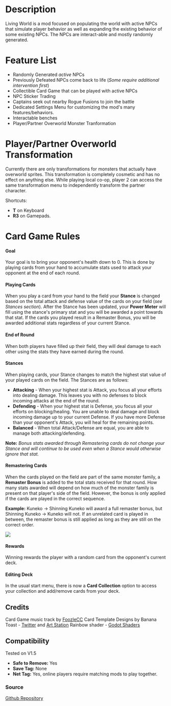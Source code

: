 # Description
Living World is a mod focused on populating the world with active NPCs that simulate player behavior as well as expanding the existing behavior of some existing NPCs. The NPCs are interact-able and mostly randomly generated. 

# Feature List
* Randomly Generated _active_ NPCs
* Previously Defeated NPCs come back to life (_Some require additional intervention first_)
* Collectible Card Game that can be played with active NPCs
* NPC Sticker Trading
* Captains seek out nearby Rogue Fusions to join the battle
* Dedicated Settings Menu for customizing the mod's many features/behaviors.
* Interactable benches
* Player/Partner Overworld Monster Tranformation

# Player/Partner Overworld Transformation
Currently there are only transformations for monsters that actually have overworld sprites. This transformation is completely cosmetic and has no effect on anything else. While playing local co-op, player 2 can access the same transformation menu to independently transform the partner character.

Shortcuts:
* **T** on Keyboard
* **R3** on Gamepads. 

# Card Game Rules

#### Goal
Your goal is to bring your opponent's health down to 0. This is done by playing cards from your hand to accumulate stats used to attack your opponent at the end of each round. 

#### Playing Cards
When you play a card from your hand to the field your **Stance** is changed based on the total attack and defense value of the cards on your field (_see Stances section_). After the Stance has been updated, your **Power Meter** will fill using the stance's primary stat and you will be awarded a point towards that stat. If the cards you played result in a Remaster Bonus, you will be awarded additional stats regardless of your current Stance.

#### End of Round
When both players have filled up their field, they will deal damage to each other using the stats they have earned during the round.

#### Stances
When playing cards, your Stance changes to match the highest stat value of your played cards on the field. The Stances are as follows:
* **Attacking** - When your highest stat is Attack, you focus all your efforts into dealing damage. This leaves you with no defenses to block incoming attacks at the end of the round. 
* **Defending** - When your highest stat is Defense, you focus all your efforts on blocking/healing. You are unable to deal damage and block incoming damage up to your current Defense. If you have more Defense than your opponent's Attack, you will heal for the remaining points.
* **Balanced** - When total Attack/Defense are equal, you are able to manage both attacking/defending. 

**Note:** _Bonus stats awarded through Remastering cards do not change your Stance and will continue to be used even when a Stance would otherwise ignore that stat._

#### Remastering Cards

When the cards played on the field are part of the same monster family, a **Remaster Bonus** is added to the total stats received for that round. How many stats awarded will depend on how much of the monster family is present on that player's side of the field. However, the bonus is only applied if the cards are played in the correct sequence. 

**Example:**
 Kuneko -> Shinning Kuneko will award a full remaster bonus, but Shinning Kuneko -> Kuneko will not. If an unrelated card is played in between, the remaster bonus is still applied as long as they are still on the correct order. 

![](https://storage.modworkshop.net/mods/images/thumbnail_0tujgAlFBoBcdiOfMLXKwUf4Ph4zved8vBH8xfjR.webp)

#### Rewards
Winning rewards the player with a random card from the opponent's current deck.

#### Editing Deck
In the usual start menu, there is now a **Card Collection** option to access your collection and add/remove cards from your deck.


## Credits
Card Game music track by [FoozleCC](https://soundcloud.com/user-11858974/track-2)
Card Template Designs by Banana Toast - [Twitter](https://twitter.com/BanannerToast) and [Art Station](https://www.artstation.com/banana-toast)
Rainbow shader -  [Godot Shaders](https://godotshaders.com/shader/moving-rainbow-gradient/)

## Compatibility
Tested on V1.5
* **Safe to Remove:** Yes
* **Save Tag:** None
* **Net Tag:** Yes, online players require matching mods to play together.

### Source
[Github Repository](https://github.com/ninaforce13/LivingWorld)
